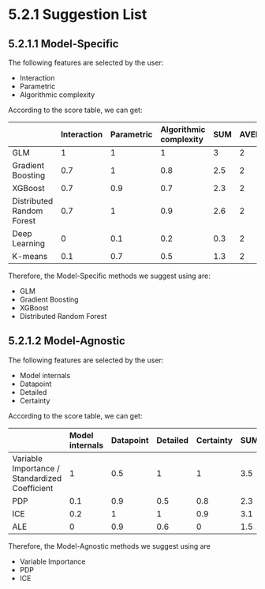 # 5.2.1 Suggestion List

## 5.2.1.1 Model-Specific

The following features are selected by the user:

* Interaction
* Parametric
* Algorithmic complexity

According to the score table, we can get:

|  | Interaction | Parametric | Algorithmic complexity | SUM | AVERAGE | SUGGESTION |
| :--- | :--- | :--- | :--- | :--- | :--- | :--- |
| GLM | 1 | 1 | 1 | 3 | 2 | STRONG |
| Gradient Boosting | 0.7 | 1 | 0.8 | 2.5 | 2 | STRONG |
| XGBoost | 0.7 | 0.9 | 0.7 | 2.3 | 2 | STRONG |
| Distributed Random Forest | 0.7 | 1 | 0.9 | 2.6 | 2 | STRONG |
| Deep Learning | 0 | 0.1 | 0.2 | 0.3 | 2 | LIGHTLY |
| K-means | 0.1 | 0.7 | 0.5 | 1.3 | 2 | MEDIUM |

Therefore, the Model-Specific methods we suggest using are:

* GLM
* Gradient Boosting
* XGBoost
* Distributed Random Forest

## 5.2.1.2 Model-Agnostic

The following features are selected by the user:

* Model internals
* Datapoint
* Detailed
* Certainty 

According to the score table, we can get:

|  | Model internals | Datapoint | Detailed | Certainty | SUM | AVERAGE | SUGGESTION |
| :--- | :--- | :--- | :--- | :--- | :--- | :--- | :--- |
| Variable Importance / Standardized Coefficient | 1 | 0.5 | 1 | 1 | 3.5 | 2.6 | Strongly |
| PDP | 0.1 | 0.9 | 0.5 | 0.8 | 2.3 | 2.6 | Medium |
| ICE | 0.2 | 1 | 1 | 0.9 | 3.1 | 2.6 | Strongly |
| ALE | 0 | 0.9 | 0.6 | 0 | 1.5 | 2.6 | Lightly |

Therefore, the Model-Agnostic methods we suggest using are 

* Variable Importance
* PDP
* ICE

